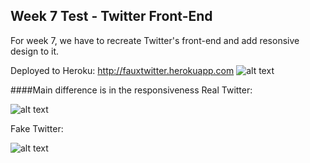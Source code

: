 Week 7 Test - Twitter Front-End
--------------------------------
For week 7, we have to recreate Twitter's front-end and add resonsive design to it.

Deployed to Heroku: http://fauxtwitter.herokuapp.com
![alt text](https://raw.githubusercontent.com/jorjahung/week7-test-twitter-frontend/master/fauxtwitter-full.png "Fauxtwitter")


####Main difference is in the responsiveness
Real Twitter:

![alt text](https://raw.githubusercontent.com/jorjahung/week7-test-twitter-frontend/master/realtwitter.png "Not really responsive")

Fake Twitter:

![alt text](https://raw.githubusercontent.com/jorjahung/week7-test-twitter-frontend/master/fauxtwitter-mobile.png "Responsive!")

